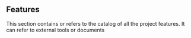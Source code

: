 ## Features
This section contains or refers to the catalog of all the project features.
It can refer to external tools or documents